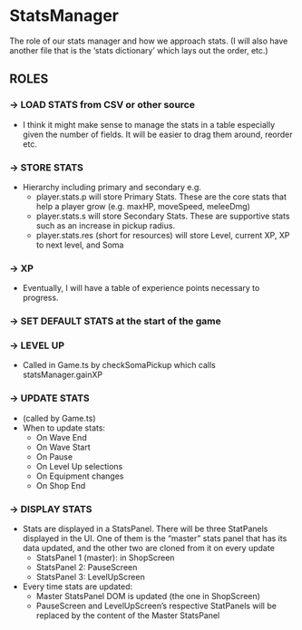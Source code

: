 # StatsManager

The role of our stats manager and how we approach stats. (I will also have another file that is the ‘stats dictionary’ which lays out the order, etc.)

## ROLES

### → LOAD STATS from CSV or other source

- I think it might make sense to manage the stats in a table especially given the number of fields. It will be easier to drag them around, reorder etc.

### → STORE STATS

- Hierarchy including primary and secondary e.g.
  - player.stats.p will store Primary Stats. These are the core stats that help a player grow (e.g. maxHP, moveSpeed, meleeDmg)
  - player.stats.s will store Secondary Stats. These are supportive stats such as an increase in pickup radius.
  - player.stats.res (short for resources) will store Level, current XP, XP to next level, and Soma

### → XP

- Eventually, I will have a table of experience points necessary to progress.

### → SET DEFAULT STATS at the start of the game

### → LEVEL UP

- Called in Game.ts by checkSomaPickup which calls statsManager.gainXP

### → UPDATE STATS

- (called by Game.ts)
- When to update stats:
  - On Wave End
  - On Wave Start
  - On Pause
  - On Level Up selections
  - On Equipment changes
  - On Shop End

### → DISPLAY STATS

- Stats are displayed in a StatsPanel. There will be three StatPanels displayed in the UI. One of them is the “master” stats panel that has its data updated, and the other two are cloned from it on every update
  - StatsPanel 1 (master): in ShopScreen
  - StatsPanel 2: PauseScreen
  - StatsPanel 3: LevelUpScreen
- Every time stats are updated:
  - Master StatsPanel DOM is updated (the one in ShopScreen)
  - PauseScreen and LevelUpScreen’s respective StatPanels will be replaced by the content of the Master StatsPanel